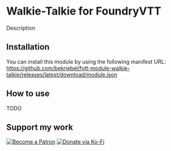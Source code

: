 # Walkie-Talkie for FoundryVTT
Description

## Installation
You can install this module by using the following manifest URL: https://github.com/bekriebel/fvtt-module-walkie-talkie/releases/latest/download/module.json

## How to use
TODO

## Support my work
[![Become a Patron](https://img.shields.io/badge/support-patreon-orange.svg?logo=patreon)](https://www.patreon.com/bekit)
[![Donate via Ko-Fi](https://img.shields.io/badge/donate-ko--fi-red.svg?logo=ko-fi)](https://ko-fi.com/bekit)